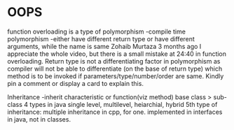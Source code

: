 # OOPS
function overloading is a type of polymorphism
-compile time polymorphism
-either have different return type or have different arguments, while the name is same
Zohaib Murtaza
3 months ago
I appreciate the whole video, but there is a small mistake at 24:40 in function overloading. Return type is not a differentiating factor in polymorphism as compiler will not be able to differentiate (on the base of return type) which method is to be invoked if parameters/type/number/order are same. 
Kindly pin a comment or display a card to explain this. 

Inheritance
-inherit characteristic or function(viz method)
base class > sub-class
4 types in java
single level, multilevel, heiarchial, hybrid
5th type of inheritance: multiple inheritance in cpp, for one. implemented in interfaces in java, not in classes.

